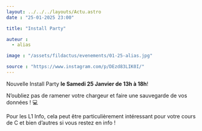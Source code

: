```yaml
---
layout: ../../../layouts/Actu.astro
date : "25-01-2025 23:00"

title: "Install Party"

auteur :
  - alias

image : "/assets/fildactus/evenements/01-25-alias.jpg"

source : "https://www.instagram.com/p/DEzd83LIK0I/"
---
```


Nouvelle Install Party __le Samedi 25 Janvier de 13h à 18h__!

N’oubliez pas de ramener votre chargeur et faire une sauvegarde de vos données ! 💻
  
Pour les L1 Info, cela peut être particulièrement intéressant pour votre cours de C et bien d’autres si vous restez en info !
